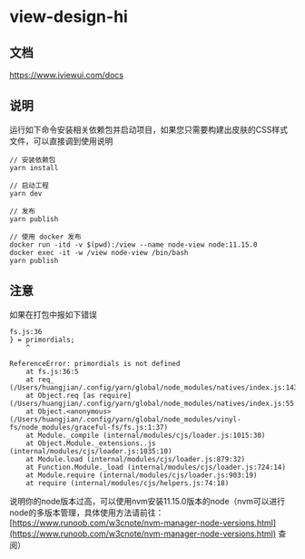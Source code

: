 # view-design-hi

## 文档

https://www.iviewui.com/docs

## 说明 

运行如下命令安装相关依赖包并启动项目，如果您只需要构建出皮肤的CSS样式文件，可以直接调到使用说明

```
// 安装依赖包
yarn install

// 启动工程
yarn dev

// 发布
yarn publish

// 使用 docker 发布
docker run -itd -v $(pwd):/view --name node-view node:11.15.0
docker exec -it -w /view node-view /bin/bash
yarn publish
```

## 注意

如果在打包中报如下错误

```
fs.js:36
} = primordials;
    ^

ReferenceError: primordials is not defined
    at fs.js:36:5
    at req_ (/Users/huangjian/.config/yarn/global/node_modules/natives/index.js:143:24)
    at Object.req [as require] (/Users/huangjian/.config/yarn/global/node_modules/natives/index.js:55:10)
    at Object.<anonymous> (/Users/huangjian/.config/yarn/global/node_modules/vinyl-fs/node_modules/graceful-fs/fs.js:1:37)
    at Module._compile (internal/modules/cjs/loader.js:1015:30)
    at Object.Module._extensions..js (internal/modules/cjs/loader.js:1035:10)
    at Module.load (internal/modules/cjs/loader.js:879:32)
    at Function.Module._load (internal/modules/cjs/loader.js:724:14)
    at Module.require (internal/modules/cjs/loader.js:903:19)
    at require (internal/modules/cjs/helpers.js:74:18)

```
说明你的node版本过高，可以使用nvm安装11.15.0版本的node（nvm可以进行node的多版本管理，具体使用方法请前往：[https://www.runoob.com/w3cnote/nvm-manager-node-versions.html](https://www.runoob.com/w3cnote/nvm-manager-node-versions.html) 查阅）
